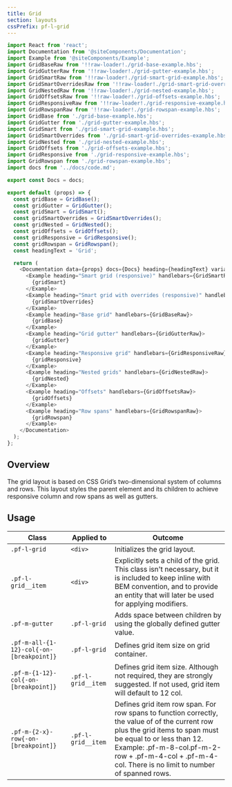 ```yaml
---
title: Grid
section: layouts
cssPrefix: pf-l-grid
---
```

```js
import React from 'react';
import Documentation from '@siteComponents/Documentation';
import Example from '@siteComponents/Example';
import GridBaseRaw from '!!raw-loader!./grid-base-example.hbs';
import GridGutterRaw from '!!raw-loader!./grid-gutter-example.hbs';
import GridSmartRaw from '!!raw-loader!./grid-smart-grid-example.hbs';
import GridSmartOverridesRaw from '!!raw-loader!./grid-smart-grid-overrides-example.hbs';
import GridNestedRaw from '!!raw-loader!./grid-nested-example.hbs';
import GridOffsetsRaw from '!!raw-loader!./grid-offsets-example.hbs';
import GridResponsiveRaw from '!!raw-loader!./grid-responsive-example.hbs';
import GridRowspanRaw from '!!raw-loader!./grid-rowspan-example.hbs';
import GridBase from './grid-base-example.hbs';
import GridGutter from './grid-gutter-example.hbs';
import GridSmart from './grid-smart-grid-example.hbs';
import GridSmartOverrides from './grid-smart-grid-overrides-example.hbs';
import GridNested from './grid-nested-example.hbs';
import GridOffsets from './grid-offsets-example.hbs';
import GridResponsive from './grid-responsive-example.hbs';
import GridRowspan from './grid-rowspan-example.hbs';
import docs from '../docs/code.md';

export const Docs = docs;

export default (props) => {
  const gridBase = GridBase();
  const gridGutter = GridGutter();
  const gridSmart = GridSmart();
  const gridSmartOverrides = GridSmartOverrides();
  const gridNested = GridNested();
  const gridOffsets = GridOffsets();
  const gridResponsive = GridResponsive();
  const gridRowspan = GridRowspan();
  const headingText = 'Grid';

  return (
    <Documentation data={props} docs={Docs} heading={headingText} variablesRoot={variablesRoot} className="is-layout-page">
      <Example heading="Smart grid (responsive)" handlebars={GridSmartRaw}>
        {gridSmart}
      </Example>
      <Example heading="Smart grid with overrides (responsive)" handlebars={GridSmartOverridesRaw}>
        {gridSmartOverrides}
      </Example>
      <Example heading="Base grid" handlebars={GridBaseRaw}>
        {gridBase}
      </Example>
      <Example heading="Grid gutter" handlebars={GridGutterRaw}>
        {gridGutter}
      </Example>
      <Example heading="Responsive grid" handlebars={GridResponsiveRaw}>
        {gridResponsive}
      </Example>
      <Example heading="Nested grids" handlebars={GridNestedRaw}>
        {gridNested}
      </Example>
      <Example heading="Offsets" handlebars={GridOffsetsRaw}>
        {gridOffsets}
      </Example>
      <Example heading="Row spans" handlebars={GridRowspanRaw}>
        {gridRowspan}
      </Example>
    </Documentation>
  );
};
```

## Overview

The grid layout is based on CSS Grid’s two-dimensional system of columns and rows. This layout styles the parent element and its children to achieve responsive column and row spans as well as gutters.

## Usage

| Class | Applied to | Outcome |
| -- | -- | -- |
| `.pf-l-grid` | `<div>` | Initializes the grid layout. |
| `.pf-l-grid__item` | `<div>` | Explicitly sets a child of the grid. This class isn't necessary, but it is included to keep inline with BEM convention, and to provide an entity that will later be used for applying modifiers. |
| `.pf-m-gutter` | `.pf-l-grid` | Adds space between children by using the globally defined gutter value. |
| `.pf-m-all-{1-12}-col{-on-[breakpoint]}` | `.pf-l-grid` | Defines grid item size on grid container. |
| `.pf-m-{1-12}-col{-on-[breakpoint]}` | `.pf-l-grid__item` | Defines grid item size.  Although not required, they are strongly suggested. If not used, grid item will default to 12 col. |
| `.pf-m-{2-x}-row{-on-[breakpoint]}` | `.pf-l-grid__item` | Defines grid item row span.  For row spans to function correctly, the value of of the current row plus the grid items to span must be equal to or less than 12. Example: .pf-m-8-col.pf-m-2-row + .pf-m-4-col + .pf-m-4-col. There is no limit to number of spanned rows. |
